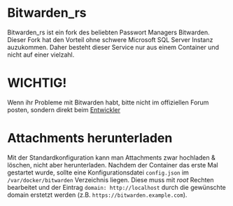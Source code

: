 # Bitwarden_rs
Bitwarden_rs ist ein fork des beliebten Passwort Managers Bitwarden. Dieser Fork hat den Vorteil ohne schwere Microsoft SQL Server Instanz auzukommen.
Daher besteht dieser Service nur aus einem Container und nicht auf einer vielzahl.

# WICHTIG!
Wenn ihr Probleme mit Bitwarden habt, bitte nicht im offiziellen Forum posten, sondern direkt beim [Entwickler](https://github.com/dani-garcia/bitwarden_rs)

# Attachments herunterladen
Mit der Standardkonfiguration kann man Attachments zwar hochladen & löschen, nicht aber herunterladen.
Nachdem der Container das erste Mal gestartet wurde, sollte eine Konfigurationsdatei `config.json` im `/var/docker/bitwarden` Verzeichnis liegen.
Diese muss mit *root* Rechten bearbeitet und der Eintrag `domain: http://localhost` durch die gewünschte domain erstetzt werden (z.B. `https://bitwarden.example.com`).
